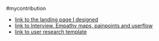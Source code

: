 #mycontribution

- [link to the landing page I designed](https://github.com/zuri-training/My-Debtors-Project-Team33/issues/20#issue-1332057219)
- [link to Interview, Empathy maps, painpoints and userflow](https://github.com/zuri-training/My-Debtors-Project-Team33/issues/24#issue-1332193015)
- [link to user research template](https://github.com/zuri-training/My-Debtors-Project-Team33/issues/38#issue-1332477577)
